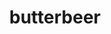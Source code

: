 ---
servings: 4 servings
notes:
directions: |-
  * In a small saucepan over medium combine the brown sugar and water
  * Bring to a gentle boil and cook stirring often until the mixture reads 240 f on a candy thermometer
  * Stir in the butter, salt, vinegar and 1/4 heavy cream
  * Set aside to cool to room temperature
  * Once the mixture has cooled stir in the rum extract
  * In a medium bowl combine 2 tablespoons of the brown sugar mixture and the remaining 1/2 cup of heavy cream
  * Use an electric mixer to beat until just thickened but not completely whipped, about 2 to 3 minutes.
  * To serve divide the brown sugar mixture between 4 tall glasses (about 1/4 cup for each glass)
  * Add 1/4 cup of cream soda to each glass then stir to combine
  * Fill each glass nearly to the top with additional cream soda then spoon the whipped topping over each
ingredients: |-
  * 1 cup light or dark brown sugar
  * 2 tablespoons water
  * 6 tablespoon butter
  * 1/2 teaspoon  salt
  * 1/2 teaspoon cider vinegar
  * 3/4 cup heavy cream divided
  * 1/2 teaspoon rum extract
  * 4 bottles (12 oz. bottles) cream soda
rating: 4
ease: easy
category: beverage
href: 'https://wizardingworldpark.com/butterbeer-recipes/'
totalTime:
cookTime:
prepTime:
title: butterbeer
path: /butterbeer-4
---
